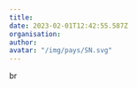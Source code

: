 ```yaml
---
title: 
date: 2023-02-01T12:42:55.587Z
organisation: 
author: 
avatar: "/img/pays/SN.svg"
---
```


br